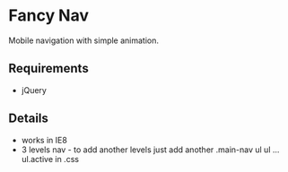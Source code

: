 # Fancy Nav
Mobile navigation with simple animation.

## Requirements
- jQuery

## Details
- works in IE8 
- 3 levels nav - to add another levels just add another .main-nav ul ul ... ul.active in .css 

